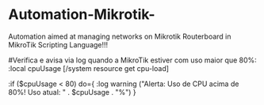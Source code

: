 # Automation-Mikrotik-
Automation aimed at managing networks on Mikrotik Routerboard
in MikroTik Scripting Language!!!

#Verifica e avisa via log quando a MikroTik estiver com uso maior que 80%:
:local cpuUsage [/system resource get cpu-load]

:if ($cpuUsage < 80) do={
    :log warning ("Alerta: Uso de CPU acima de 80%! Uso atual: " . $cpuUsage . "%")
}
